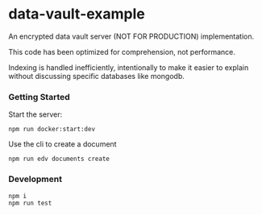 # data-vault-example

An encrypted data vault server (NOT FOR PRODUCTION) implementation.

This code has been optimized for comprehension, not performance.

Indexing is handled inefficiently, intentionally to make it easier to explain without discussing specific databases like mongodb.

### Getting Started

Start the server:

```
npm run docker:start:dev
```

Use the cli to create a document

```
npm run edv documents create
```

### Development

```
npm i
npm run test
```
